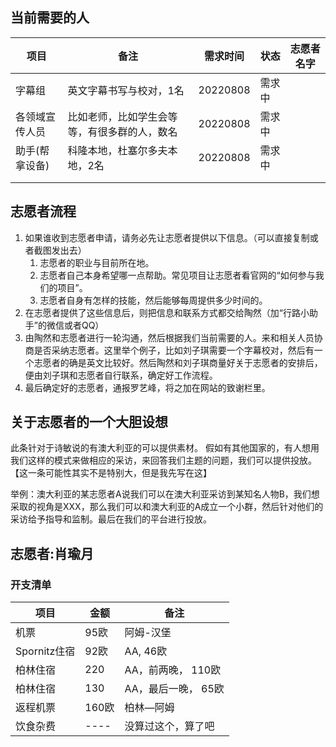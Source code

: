 ## 当前需要的人

| 项目           | 备注                                         | 需求时间 | 状态   | 志愿者名字 |
| -------------- | -------------------------------------------- | -------- | ------ | ---------- |
| 字幕组         | 英文字幕书写与校对，1名                      | 20220808 | 需求中 |            |
| 各领域宣传人员 | 比如老师，比如学生会等等，有很多群的人，数名 | 20220808 | 需求中 |            |
| 助手(帮拿设备) | 科隆本地，杜塞尔多夫本地，2名                | 20220808 | 需求中 |            |
|                |                                              |          |        |            |
|                |                                              |          |        |            |





## 志愿者流程

1. 如果谁收到志愿者申请，请务必先让志愿者提供以下信息。（可以直接复制或者截图发出去）
   1. 志愿者的职业与目前所在地。
   2. 志愿者自己本身希望哪一点帮助。常见项目让志愿者看官网的“如何参与我们的项目”。
   3. 志愿者自身有怎样的技能，然后能够每周提供多少时间的。
2. 在志愿者提供了这些信息后，则把信息和联系方式都交给陶然（加“行路小助手”的微信或者QQ）
3. 由陶然和志愿者进行一轮沟通，然后根据我们当前需要的人。来和相关人员协商是否采纳志愿者。这里举个例子，比如刘子琪需要一个字幕校对，然后有一个志愿者的确是英文比较好。然后陶然和刘子琪商量好关于志愿者的安排后，便由刘子琪和志愿者自行联系，确定好工作流程。
4. 最后确定好的志愿者，通报罗艺峰，将之加在网站的致谢栏里。



## 关于志愿者的一个大胆设想

此条针对于诗敏说的有澳大利亚的可以提供素材。 假如有其他国家的，有人想用我们这样的模式来做相应的采访，来回答我们主题的问题，我们可以提供投放。【这一条可能性其实不是特别大，但是我先写在这】

举例：澳大利亚的某志愿者A说我们可以在澳大利亚采访到某知名人物B，我们想采取的视角是XXX，那么我们可以和澳大利亚的A成立一个小群，然后针对他们的采访给予指导和监制。最后在我们的平台进行投放。



## 志愿者:肖瑜月

### 开支清单

| 项目         | 金额  | 备注                |
| ------------ | ----- | ------------------- |
| 机票         | 95欧  | 阿姆-汉堡           |
| Spornitz住宿 | 92欧  | AA, 46欧            |
| 柏林住宿     | 220   | AA，前两晚， 110欧  |
| 柏林住宿     | 130   | AA，最后一晚， 65欧 |
| 返程机票     | 160欧 | 柏林—阿姆           |
| 饮食杂费     | ----  | 没算过这个，算了吧  |


